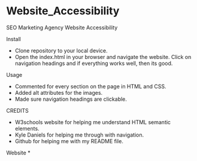 # Website_Accessibility
SEO Marketing Agency Website Accessibility

Install
* Clone repository to your local device.
* Open the index.html in your browser and navigate the website. Click on navigation headings and if everything works well, then its good.

Usage
* Commented for every section on the page in HTML and CSS.
* Added alt attributes for the images.
* Made sure navigation headings are clickable.

CREDITS
* W3schools website for helping me understand HTML semantic elements.
* Kyle Daniels for helping me through with navigation.
* Github for helping me with my README file.

Website
* 



